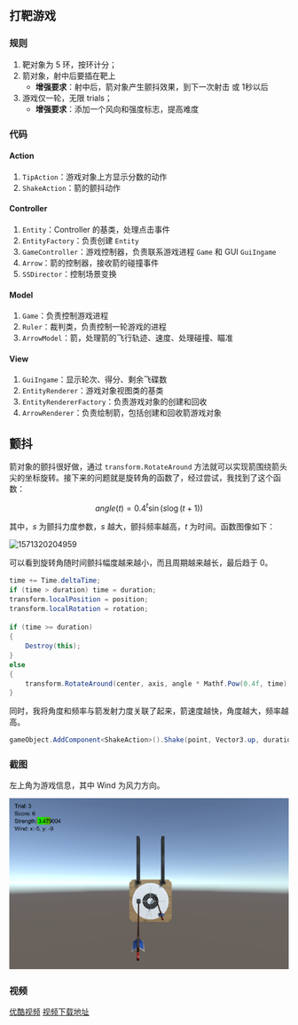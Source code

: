## 打靶游戏

### 规则

1. 靶对象为 5 环，按环计分；
2. 箭对象，射中后要插在靶上
   * **增强要求**：射中后，箭对象产生颤抖效果，到下一次射击 或 1秒以后 
3. 游戏仅一轮，无限 trials；
   - **增强要求**：添加一个风向和强度标志，提高难度

### 代码

#### Action

1. `TipAction`：游戏对象上方显示分数的动作
2. `ShakeAction`：箭的颤抖动作

#### Controller

1. `Entity`：Controller 的基类，处理点击事件
2. `EntityFactory`：负责创建 `Entity`
3. `GameController`：游戏控制器，负责联系游戏进程 `Game` 和 GUI `GuiIngame`
4. `Arrow`：箭的控制器，接收箭的碰撞事件
5. `SSDirector`：控制场景变换

#### Model

1. `Game`：负责控制游戏进程
2. `Ruler`：裁判类，负责控制一轮游戏的进程
3. `ArrowModel`：箭，处理箭的飞行轨迹、速度、处理碰撞、瞄准

#### View

1. `GuiIngame`：显示轮次、得分、剩余飞碟数
2. `EntityRenderer`：游戏对象视图类的基类
3. `EntityRendererFactory`：负责游戏对象的创建和回收
4. `ArrowRenderer`：负责绘制箭，包括创建和回收箭游戏对象

## 颤抖

箭对象的颤抖很好做，通过 `transform.RotateAround` 方法就可以实现箭围绕箭头尖的坐标旋转。接下来的问题就是旋转角的函数了，经过尝试，我找到了这个函数：

$$ angle(t)=0.4^t\sin(s\log(t+1)) $$

其中，$s$ 为颤抖力度参数，$s$ 越大，颤抖频率越高，$t$ 为时间。函数图像如下：

![1571320204959](E:\sources\homework\3D-Programming-And-Design\homework5\Targeting-Game\assets\1571320204959.png)

可以看到旋转角随时间颤抖幅度越来越小，而且周期越来越长，最后趋于 0。

```csharp
time += Time.deltaTime;
if (time > duration) time = duration;
transform.localPosition = position;
transform.localRotation = rotation;

if (time >= duration)
{
    Destroy(this);
}
else
{
    transform.RotateAround(center, axis, angle * Mathf.Pow(0.4f, time) * Mathf.Sin(Mathf.Log(time + 1) * speed));
}
```

同时，我将角度和频率与箭发射力度关联了起来，箭速度越快，角度越大，频率越高。

```csharp
gameObject.AddComponent<ShakeAction>().Shake(point, Vector3.up, duration: 3.92f, speed: strength * 10, angle: strength / 20f + 0.5f);
```

### 截图

左上角为游戏信息，其中 Wind 为风力方向。

![1571157597193](../assets/1571157597193.png)

### 视频

[优酷视频](https://v.youku.com/v_show/id_XNDQwMjIzNzQ3Ng==.html?spm=a2h3j.8428770.3416059.1 )
[视频下载地址](https://github.com/huanghongxun/3D-Programming-And-Design/tree/master/homework5/Targeting-Game/record.mp4)